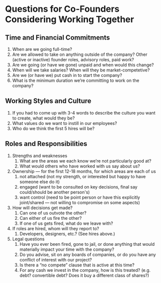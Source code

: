 # Questions for Co-Founders Considering Working Together

## Time and Financial Commitments
1. When are we going full-time?
2. Are we allowed to take on anything outside of the company? Other (active or inactive) founder roles, advisory roles, paid work?
3. Are we going (or have we gone) unpaid and when would this change?
4. When will we take salaries? When will they be market-competetive?
5. Are we (or have we) put cash in to start the company?
6. What is the minimum duration we’re committing to work on the company?
## Working Styles and Culture
1. If you had to come up with 3-4 words to describe the culture you want to create, what would they be?
2. What values do we want to instill in our employees?
3. Who do we think the first 5 hires will be?
## Roles and Responsibilities
1. Strengths and weaknesses
    1. What are the areas we each know we’re not particularly good at?
    2. What would others who have worked with us say about us?
2. Ownership — for the first 12-18 months, for which areas are each of us
    1. not attached (not my strength, or interested but happy to have someone else do it)
    2. engaged (want to be consulted on key decisions, final say could/should be another person's)
    3. want control (need to be point person or have this explicitly joint/shared — not willing to compromise on some aspects)
3. How will decisions get made?
    1. Can one of us outvote the other?
    2. Can either of us fire the other?
    3. If one of us gets fired, what do we leave with?
4. If roles are hired, whom will they report to?
    1. Developers, designers, etc.? (See hires above.)
5. Legal questions
    1. Have you ever been fired, gone to jail, or done anything that would materially impact your time with the company?
    2. Do you advise, sit on any boards of companies, or do you have any conflict of interest with our project?
    3. Is there a “no compete” clause that is active at this time?
    4. For any cash we invest in the company, how is this treated? (e.g. debt? convertible debt? Does it buy a different class of shares?)
